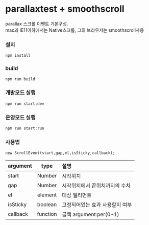 # parallaxtest + smoothscroll
parallax 스크롤 이벤트 기본구성.  
mac과 IE11이하에서는 Native스크롤, 
그외 브라우저는 smoothscroll사용


### 설치
``
npm install
``
### build
``
npm run build
``

### 개발모드 실행
``
npm run start:dev
``

### 운영모드 실행
``
npm run start:run
``
### 사용법
```
new ScrollEvent(start,gap,el,isSticky,callback);
```
|argument|type|설명|
|:---|:---:|:---|
|start|Number|시작위치|
|gap|Number|시작위치에서 끝위치까지의 수치|
|el|element|대상 엘리먼트|
|isSticky|boolean|고정되어있는 효과 사용할지 여부|
|callback|function|콜백 argument:per(0~1)|

